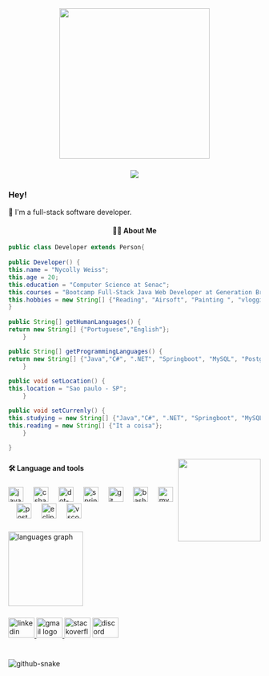 <div align="center">
  <img height="300" src="https://images-wixmp-ed30a86b8c4ca887773594c2.wixmp.com/f/c83c004e-1370-4756-88e5-4071de797088/ddjk36s-36e736ed-a3f5-4ead-bc5a-2055ad79d8a7.gif?token=eyJ0eXAiOiJKV1QiLCJhbGciOiJIUzI1NiJ9.eyJzdWIiOiJ1cm46YXBwOjdlMGQxODg5ODIyNjQzNzNhNWYwZDQxNWVhMGQyNmUwIiwiaXNzIjoidXJuOmFwcDo3ZTBkMTg4OTgyMjY0MzczYTVmMGQ0MTVlYTBkMjZlMCIsIm9iaiI6W1t7InBhdGgiOiJcL2ZcL2M4M2MwMDRlLTEzNzAtNDc1Ni04OGU1LTQwNzFkZTc5NzA4OFwvZGRqazM2cy0zNmU3MzZlZC1hM2Y1LTRlYWQtYmM1YS0yMDU1YWQ3OWQ4YTcuZ2lmIn1dXSwiYXVkIjpbInVybjpzZXJ2aWNlOmZpbGUuZG93bmxvYWQiXX0.pgxwYJcrj6fKZmowAdX5HbdvaHWItqxLpSim41_sgC4"  />
</div>

###

<div align="center">
  <img src="https://visitor-badge.laobi.icu/badge?page_id=NycollyWeiss.NycollyWeiss&left_color=mediumpurple&right_color=snow"  />
</div>

###

### Hey!

👾 I'm a full-stack software developer.
<h4 align="center">👩‍💻 About Me</h4>

```Java
public class Developer extends Person{
	
public Developer() {
this.name = "Nycolly Weiss";
this.age = 20;
this.education = "Computer Science at Senac";
this.courses = "Bootcamp Full-Stack Java Web Developer at Generation Brasil";
this.hobbies = new String[] {"Reading", "Airsoft", "Painting ", "vlogging"};	
}
	
public String[] getHumanLanguages() {
return new String[] {"Portuguese","English"};    
	}

public String[] getProgrammingLanguages() {
return new String[] {"Java","C#", ".NET", "Springboot", "MySQL", "PostgradeSQL"};
	}
	
public void setLocation() {
this.location = "Sao paulo - SP";
	}

public void setCurrenly() {
this.studying = new String[] {"Java","C#", ".NET", "Springboot", "MySQL", "PostgradeSQL"};
this.reading = new String[] {"It a coisa"};
	}
	
}
```
<img align="right" height="165" src="https://media2.giphy.com/media/v1.Y2lkPTc5MGI3NjExbnhkbWhyNDM0eDY4N2prbnZxcGNyZ3Y0c3Q3M3pibHFvcDB0ZWU1aSZlcD12MV9pbnRlcm5hbF9naWZfYnlfaWQmY3Q9Zw/1M7drqJHpCENqKN5JK/giphy.gif"  />

###

<h4 align="left">🛠 Language and tools</h4>

###

<div align="left">
  <img src="https://cdn.jsdelivr.net/gh/devicons/devicon/icons/java/java-original.svg" height="30" alt="java logo"  />
  <img width="12" />
  <img src="https://cdn.jsdelivr.net/gh/devicons/devicon/icons/csharp/csharp-original.svg" height="30" alt="csharp logo"  />
  <img width="12" />
  <img src="https://cdn.jsdelivr.net/gh/devicons/devicon/icons/dot-net/dot-net-plain-wordmark.svg" height="30" alt="dot-net logo"  />
  <img width="12" />
  <img src="https://cdn.simpleicons.org/spring/6DB33F" height="30" alt="spring logo"  />
  <img width="12" />
  <img src="https://cdn.jsdelivr.net/gh/devicons/devicon/icons/git/git-original.svg" height="30" alt="git logo"  />
  <img width="12" />
  <img src="https://cdn.jsdelivr.net/gh/devicons/devicon/icons/bash/bash-original.svg" height="30" alt="bash logo"  />
  <img width="12" />
  <img src="https://cdn.simpleicons.org/mysql/4479A1" height="30" alt="mysql logo"  />
  <img width="12" />
  <img src="https://cdn.simpleicons.org/postgresql/4169E1" height="30" alt="postgresql logo"  />
  <img width="12" />
  <img src="https://skillicons.dev/icons?i=eclipse" height="30" alt="eclipseide logo"  />
  <img width="12" />
  <img src="https://cdn.jsdelivr.net/gh/devicons/devicon/icons/vscode/vscode-original.svg" height="30" alt="vscode logo"  />
</div>

###

<div align="left">
  <img src="https://github-readme-stats.vercel.app/api/top-langs?username=NycollyWeiss&locale=en&hide_title=true&layout=compact&card_width=320&langs_count=10&theme=blue-green&hide_border=true&order=2" height="149" alt="languages graph"  />
</div>

###

<div align="left">
  <a href="https://www.linkedin.com/in/nycollyweiss/" target="_blank">
    <img src="https://raw.githubusercontent.com/maurodesouza/profile-readme-generator/master/src/assets/icons/social/linkedin/default.svg" width="52" height="40" alt="linkedin logo"  />
  </a>
  <a href="nycollyweissoliveira@gmail.com" target="_blank">
    <img src="https://raw.githubusercontent.com/maurodesouza/profile-readme-generator/master/src/assets/icons/social/gmail/default.svg" width="52" height="40" alt="gmail logo"  />
  </a>
  <img src="https://raw.githubusercontent.com/maurodesouza/profile-readme-generator/master/src/assets/icons/social/stackoverflow/default.svg" width="52" height="40" alt="stackoverflow logo"  />
  <img src="https://raw.githubusercontent.com/maurodesouza/profile-readme-generator/master/src/assets/icons/social/discord/default.svg" width="52" height="40" alt="discord logo"  />
</div>

###

<br clear="both">

<picture>
  <source media="(prefers-color-scheme: dark)" srcset="https://raw.githubusercontent.com/NycollyWeiss/NycollyWeiss/output/github-contribution-grid-snake-dark.svg" />
  <source media="(prefers-color-scheme: light)" srcset="https://raw.githubusercontent.com/NycollyWeiss/NycollyWeiss/output/github-contribution-grid-snake.svg" />
  <img alt="github-snake" src="github-snake.svg" />
</picture>

###
